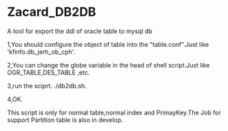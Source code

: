 Zacard_DB2DB
============

A tool for export the ddl of oracle table to mysql db


1,You should configure the object of table into the "table.conf".Just like 'kfinfo.db_jerh_ob_cph'.

2,You can change the globe variable in the head of shell script.Just like OGR_TABLE,DES_TABLE ,etc.

3,run the sciprt. ./db2db.sh.

4,OK.


This script is only for normal table,normal index and PrimayKey.The Job for support Partition table is also in develop.
